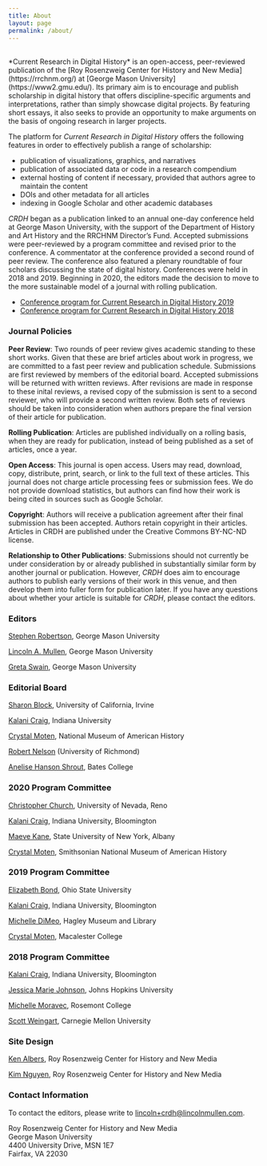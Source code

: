 ```yaml
---
title: About
layout: page
permalink: /about/
---
```

<br>
*Current Research in Digital History* is an open-access, peer-reviewed publication of the [Roy Rosenzweig Center for History and New Media](https://rrchnm.org/) at [George Mason University](https://www2.gmu.edu/). Its primary aim is to encourage and publish scholarship in digital history that offers discipline-specific arguments and interpretations, rather than simply showcase digital projects. By featuring short essays, it also seeks to provide an opportunity to make arguments on the basis of ongoing research in larger projects.

The platform for *Current Research in Digital History* offers the
following features in order to effectively publish a range of
scholarship:

-   publication of visualizations, graphics, and narratives
-   publication of associated data or code in a research compendium
-   external hosting of content if necessary, provided that authors
    agree to maintain the content
-   DOIs and other metadata for all articles
-   indexing in Google Scholar and other academic databases

*CRDH* began as a publication linked to an annual one-day conference held at George Mason University, with the support of the Department of History and Art History and the RRCHNM Director’s Fund. Accepted submissions were peer-reviewed by a program committee and revised prior to the conference. A commentator at the conference provided a second round of peer review. The conference also featured a plenary roundtable of four scholars discussing the state of digital history. Conferences were held in 2018 and 2019. Beginning in 2020, the editors made the decision to move to the more sustainable model of a journal with rolling publication.  

- [Conference program for Current Research in Digital History 2019](/conference/2019/)
- [Conference program for Current Research in Digital History 2018](/conference/2018/)

### Journal Policies

**Peer Review**:
Two rounds of peer review gives academic standing to these short works. Given that these are brief articles about work in progress, we are committed to a fast peer review and publication schedule. Submissions are first reviewed by members of the editorial board. Accepted submissions will be returned with written reviews. After revisions are made in response to these inital reviews, a revised copy of the submission is sent to a second reviewer, who will provide a second written review. Both sets of reviews should be taken into consideration when authors prepare the final version of their article for publication. 

**Rolling Publication**:
Articles are published individually on a rolling basis, when they are ready for publication, instead of being published as a set of articles, once a year.

**Open Access**:
This journal is open access. Users may read, download, copy, distribute, print, search, or link to the full text of these articles. This journal does not charge article processing fees or submission fees. We do not provide download statistics, but authors can find how their work is being cited in sources such as Google Scholar. 

**Copyright**:
Authors will receive a publication agreement after their final submission has been accepted. Authors retain copyright in their articles. Articles in CRDH are published under the Creative Commons BY-NC-ND license.

**Relationship to Other Publications**:
Submissions should not currently be under consideration by or already published in substantially similar form by another journal or publication. However, *CRDH* does aim to encourage authors to publish early versions of their work in this venue, and then develop them into fuller form for publication later. If you have any questions about whether your article is suitable for *CRDH*, please contact the editors.

### Editors

[Stephen Robertson](http://drstephenrobertson.com/), George Mason University

[Lincoln A. Mullen](https://lincolnmullen.com/), George Mason University

[Greta Swain](http://gretakswain.org/), George Mason University

### Editorial Board

[Sharon Block](https://www.faculty.uci.edu/profile.cfm?faculty_id=5301), University of California, Irvine

[Kalani Craig](http://www.kalanicraig.com/), Indiana University

[Crystal Moten](https://www.crystalmoten.com/), National Museum of American History

[Robert Nelson](https://directory.richmond.edu/bios/rnelson2/) (University of Richmond)

[Anelise Hanson Shrout](http://www.anelisehshrout.com/), Bates College

### 2020 Program Committee

[Christopher Church](http://www.christophermchurch.com/), University of Nevada, Reno

[Kalani Craig](http://www.kalanicraig.com/), Indiana University, Bloomington

[Maeve Kane](https://maevekane.net/), State University of New York, Albany

[Crystal Moten](http://crystalmoten.com/), Smithsonian National Museum of American History

### 2019 Program Committee

[Elizabeth Bond](https://history.osu.edu/people/bond.282), Ohio State University

[Kalani Craig](http://www.kalanicraig.com/), Indiana University, Bloomington

[Michelle DiMeo](https://michelledimeo.com/), Hagley Museum and Library

[Crystal Moten](http://crystalmoten.com/), Macalester College

### 2018 Program Committee

[Kalani Craig](http://www.kalanicraig.com), Indiana University, Bloomington

[Jessica Marie Johnson](https://jmjohnso.squarespace.com/), Johns Hopkins University

[Michelle Moravec](https://michellemoravec.com/), Rosemont College

[Scott Weingart](http://scottbot.net/), Carnegie Mellon University

### Site Design

[Ken Albers](https://rrchnm.org/author/ken-albers/), Roy Rosenzweig Center for History and New Media

[Kim Nguyen](http://kimisgold.com/), Roy Rosenzweig Center for History and New Media

### Contact Information

To contact the editors, please write to [lincoln+crdh@lincolnmullen.com](mailto:lincoln+crdh@lincolnmullen.com).

Roy Rosenzweig Center for History and New Media<br>
George Mason University<br>
4400 University Drive, MSN 1E7<br>
Fairfax, VA 22030
